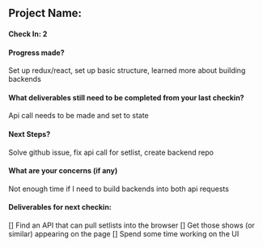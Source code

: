 ## Project Name:

#### Check In: 2

#### Progress made? 

Set up redux/react, set up basic structure, learned more about building backends

#### What deliverables still need to be completed from your last checkin? 

Api call needs to be made and set to state

#### Next Steps?

Solve github issue, fix api call for setlist, create backend repo

#### What are your concerns (if any)

Not enough time if I need to build backends into both api requests

#### Deliverables for next checkin:

[] Find an API that can pull setlists into the browser
[] Get those shows (or similar) appearing on the page
[] Spend some time working on the UI
